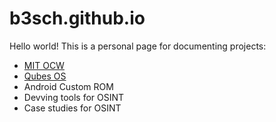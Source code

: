 # b3sch.github.io

Hello world!
This is a personal page for documenting projects:

<ul>
  <li><a href="">MIT OCW</a></li>
  <li><a href="">Qubes OS</a></li>
  <li>Android Custom ROM</i>
  <li>Devving tools for OSINT</li>
  <li>Case studies for OSINT</li>
</ul>
